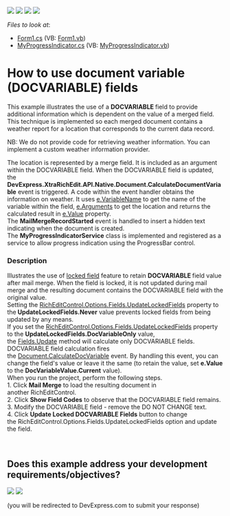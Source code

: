 <!-- default badges list -->
![](https://img.shields.io/endpoint?url=https://codecentral.devexpress.com/api/v1/VersionRange/128611442/16.1.4%2B)
[![](https://img.shields.io/badge/Open_in_DevExpress_Support_Center-FF7200?style=flat-square&logo=DevExpress&logoColor=white)](https://supportcenter.devexpress.com/ticket/details/E3099)
[![](https://img.shields.io/badge/📖_How_to_use_DevExpress_Examples-e9f6fc?style=flat-square)](https://docs.devexpress.com/GeneralInformation/403183)
[![](https://img.shields.io/badge/💬_Leave_Feedback-feecdd?style=flat-square)](#does-this-example-address-your-development-requirementsobjectives)
<!-- default badges end -->
<!-- default file list -->
*Files to look at*:

* [Form1.cs](./CS/DocumentVariablesExample/Form1.cs) (VB: [Form1.vb](./VB/DocumentVariablesExample/Form1.vb))
* [MyProgressIndicator.cs](./CS/DocumentVariablesExample/MyProgressIndicator.cs) (VB: [MyProgressIndicator.vb](./VB/DocumentVariablesExample/MyProgressIndicator.vb))
<!-- default file list end -->
# How to use document variable (DOCVARIABLE) fields


<p>This example illustrates the use of a <strong>DOCVARIABLE </strong>field to provide additional information which is dependent on the value of a merged field. This technique is implemented so each merged document contains a weather report for a location that corresponds to the current data record.</p>
<p>NB: We do not provide code for retrieving weather information. You can implement a custom weather information provider.</p>
<p>The location is represented by a merge field. It is included as an argument within the DOCVARIABLE field. When the DOCVARIABLE field is updated, the <strong>DevExpress.XtraRichEdit.API.Native.Document.CalculateDocumentVariable</strong> event is triggered. A code within the event handler obtains the information on weather. It uses <u>e.VariableName</u> to get the name of the variable within the field, <u>e.Arguments</u> to get the location and returns the calculated result in <u>e.Value</u> property.<br /> The <strong>MailMergeRecordStarted</strong> event is handled to insert a hidden text indicating when the document is created. <br /> The <strong>MyProgressIndicatorService</strong> class is implemented and registered as a service to allow progress indication using the ProgressBar control.</p>


<h3>Description</h3>

Illustrates the use of&nbsp;<a href="http://help.devexpress.com/#WindowsForms/CustomDocument17168">locked field</a>&nbsp;feature to retain&nbsp;<strong>DOCVARIABLE </strong>field value after mail merge. When the field is locked, it is not updated during mail merge and the resulting document contains the DOCVARIABLE field with the original value. <br>Setting the <a href="http://help.devexpress.com/#CoreLibraries/DevExpressXtraRichEditFieldOptions_UpdateLockedFieldstopic">RichEditControl.Options.Fields.UpdateLockedFields</a>&nbsp;property to the<strong>&nbsp;UpdateLockedFields.Never</strong> value prevents locked fields from being updated by any means.&nbsp;<br>If you set the&nbsp;<a href="http://help.devexpress.com/#CoreLibraries/DevExpressXtraRichEditFieldOptions_UpdateLockedFieldstopic">RichEditControl.Options.Fields.UpdateLockedFields</a>&nbsp;property to the&nbsp;<strong>UpdateLockedFields.DocVariableOnly</strong> value, the&nbsp;<a href="http://help.devexpress.com/#CoreLibraries/DevExpressXtraRichEditAPINativeFieldCollection_Updatetopic">Fields.Update</a>&nbsp;method will calculate only&nbsp;DOCVARIABLE&nbsp;fields.<br>DOCVARIABLE field calculation fires the&nbsp;<a href="http://help.devexpress.com/#CoreLibraries/DevExpressXtraRichEditAPINativeDocument_CalculateDocumentVariabletopic">Document.CalculateDocVariable</a>&nbsp;event. By handling this event, you can change the field's value or leave it the same (to retain the value, set <strong>e.Value</strong> to the&nbsp;<strong>DocVariableValue.Current</strong> value).<br>When you run the project, perform the following steps.<br>1. Click <strong>Mail Merge</strong> to load&nbsp;the resulting document in another&nbsp;RichEditControl.<br>2. Click <strong>Show Field Codes</strong> to observe that the&nbsp;DOCVARIABLE field remains.<br>3. Modify the DOCVARIABLE field - remove the DO NOT CHANGE text.&nbsp;<br>4. Click <strong>Update Locked DOCVARIABLE Fields</strong> button to change the&nbsp;RichEditControl.Options.Fields.UpdateLockedFields option and&nbsp;update the field.

<br/>


<!-- feedback -->
## Does this example address your development requirements/objectives?

[<img src="https://www.devexpress.com/support/examples/i/yes-button.svg"/>](https://www.devexpress.com/support/examples/survey.xml?utm_source=github&utm_campaign=how-to-use-docvariable-fields&~~~was_helpful=yes) [<img src="https://www.devexpress.com/support/examples/i/no-button.svg"/>](https://www.devexpress.com/support/examples/survey.xml?utm_source=github&utm_campaign=how-to-use-docvariable-fields&~~~was_helpful=no)

(you will be redirected to DevExpress.com to submit your response)
<!-- feedback end -->
